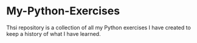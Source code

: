 # My-Python-Exercises

Thsi repository is a collection of all my Python exercises I have created to keep a history of what I have learned.
